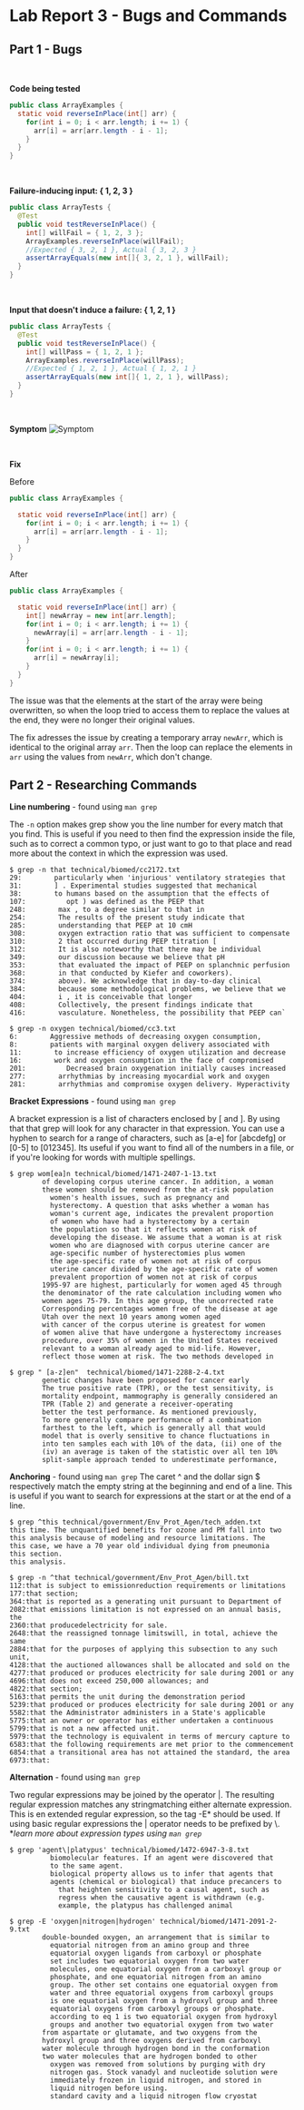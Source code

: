 # Lab Report 3 - Bugs and Commands

## Part 1 - Bugs

<br>  

**Code being tested**
```java
public class ArrayExamples {
  static void reverseInPlace(int[] arr) {
    for(int i = 0; i < arr.length; i += 1) {
      arr[i] = arr[arr.length - i - 1];
    }
  }
}
```

<br>

**Failure-inducing input: { 1, 2, 3 }**
```java
public class ArrayTests {
  @Test 
  public void testReverseInPlace() {
    int[] willFail = { 1, 2, 3 }; 
    ArrayExamples.reverseInPlace(willFail);
    //Expected { 3, 2, 1 }, Actual { 3, 2, 3 }
    assertArrayEquals(new int[]{ 3, 2, 1 }, willFail); 
  }
}
```

 <br>

**Input that doesn't induce a failure: { 1, 2, 1 }**
```java
public class ArrayTests {
  @Test 
  public void testReverseInPlace() {
    int[] willPass = { 1, 2, 1 }; 
    ArrayExamples.reverseInPlace(willPass);
    //Expected { 1, 2, 1 }, Actual { 1, 2, 1 }
    assertArrayEquals(new int[]{ 1, 2, 1 }, willPass); 
  }
}
```

 <br>

**Symptom**
![Symptom](https://github.com/davidluzfontes/cse15l-lab-reports/assets/149021334/3792d2c5-15f0-4321-8168-a70c3f1515a4)

 <br>

**Fix**

Before
```java
public class ArrayExamples {

  static void reverseInPlace(int[] arr) {
    for(int i = 0; i < arr.length; i += 1) {
      arr[i] = arr[arr.length - i - 1];
    }
  }
}
```

After
```java
public class ArrayExamples {

  static void reverseInPlace(int[] arr) {
    int[] newArray = new int[arr.length];
    for(int i = 0; i < arr.length; i += 1) {
      newArray[i] = arr[arr.length - i - 1];
    }
    for(int i = 0; i < arr.length; i += 1) {
      arr[i] = newArray[i];
    }
  }
}
```

The issue was that the elements at the start of the array were being overwritten,
so when the loop tried to access them to replace the values at the end, they were no
longer their original values.

The fix adresses the issue by creating a temporary array `newArr`, which is identical to the original
array `arr`. Then the loop can replace the elements in `arr` using the values from `newArr`, which don't change.


## Part 2 - Researching Commands


**Line numbering** - found using `man grep`

The `-n` option makes grep show you the line number for every match that you find. This is useful if you need to then find the expression inside the file, such as to correct a common typo, or just want to go to 
that place and read more about the context in which the expression was used.
```
$ grep -n that technical/biomed/cc2172.txt
29:        particularly when 'injurious' ventilatory strategies that
31:        ] . Experimental studies suggested that mechanical
38:        to humans based on the assumption that the effects of
107:          opt ) was defined as the PEEP that
248:        max , to a degree similar to that in
254:        The results of the present study indicate that
285:        understanding that PEEP at 10 cmH
308:        oxygen extraction ratio that was sufficient to compensate
310:        2 that occurred during PEEP titration [
312:        It is also noteworthy that there may be individual
349:        our discussion because we believe that pH
353:        that evaluated the impact of PEEP on splanchnic perfusion
368:        in that conducted by Kiefer and coworkers).
374:        above). We acknowledge that in day-to-day clinical
384:        because some methodological problems, we believe that we
404:        i , it is conceivable that longer
408:        Collectively, the present findings indicate that
416:        vasculature. Nonetheless, the possibility that PEEP can`
```

```
$ grep -n oxygen technical/biomed/cc3.txt
6:        Aggressive methods of decreasing oxygen consumption,
8:        patients with marginal oxygen delivery associated with
11:        to increase efficiency of oxygen utilization and decrease
16:        work and oxygen consumption in the face of compromised
201:          Decreased brain oxygenation initially causes increased
277:        arrhythmias by increasing myocardial work and oxygen
281:        arrhythmias and compromise oxygen delivery. Hyperactivity
```


**Bracket Expressions** - found using `man grep`

A bracket expression is a list of characters enclosed by [   and   ]. By using that that
grep will look for any character in that expression. You can use a hyphen to search for a range of
characters, such as [a-e] for [abcdefg] or [0-5] to [012345]. Its useful if you want to find all of the
numbers in a file, or if you're looking for words with multiple spellings.

```
$ grep wom[ea]n technical/biomed/1471-2407-1-13.txt
        of developing corpus uterine cancer. In addition, a woman
        these women should be removed from the at-risk population
          women's health issues, such as pregnancy and
          hysterectomy. A question that asks whether a woman has
          woman's current age, indicates the prevalent proportion
          of women who have had a hysterectomy by a certain
          the population so that it reflects women at risk of
          developing the disease. We assume that a woman is at risk
          women who are diagnosed with corpus uterine cancer are
          age-specific number of hysterectomies plus women
          the age-specific rate of women not at risk of corpus
          uterine cancer divided by the age-specific rate of women
          prevalent proportion of women not at risk of corpus
        1995-97 are highest, particularly for women aged 45 through
        the denominator of the rate calculation including women who
        women ages 75-79. In this age group, the uncorrected rate
        Corresponding percentages women free of the disease at age
        Utah over the next 10 years among women aged
        with cancer of the corpus uterine is greatest for women
        of women alive that have undergone a hysterectomy increases
        procedure, over 35% of women in the United States received
        relevant to a woman already aged to mid-life. However,
        reflect those women at risk. The two methods developed in
```

```
$ grep " [a-z]en"  technical/biomed/1471-2288-2-4.txt
        genetic changes have been proposed for cancer early
        The true positive rate (TPR), or the test sensitivity, is
        mortality endpoint, mammography is generally considered an
        TPR (Table 2) and generate a receiver-operating
        better the test performance. As mentioned previously,
        To more generally compare performance of a combination
        farthest to the left, which is generally all that would
        model that is overly sensitive to chance fluctuations in
        into ten samples each with 10% of the data, (ii) one of the
        (iv) an average is taken of the statistic over all ten 10%
        split-sample approach tended to underestimate performance,
```

**Anchoring** - found using `man grep` 
The caret ^ and the dollar sign $ respectively match the empty string at the beginning and end of a line. This is useful if you want to search for expressions at the start or at the end of a line.


```
$ grep ^this technical/government/Env_Prot_Agen/tech_adden.txt
this time. The unquantified benefits for ozone and PM fall into two
this analysis because of modeling and resource limitations. The
this case, we have a 70 year old individual dying from pneumonia
this section.
this analysis.
```

```
$ grep -n ^that technical/government/Env_Prot_Agen/bill.txt
112:that is subject to emissionreduction requirements or limitations
177:that section;
364:that is reported as a generating unit pursuant to Department of
2082:that emissions limitation is not expressed on an annual basis, the
2360:that producedelectricity for sale.
2648:that the reassigned tonnage limitswill, in total, achieve the same
2884:that for the purposes of applying this subsection to any such unit,
4128:that the auctioned allowances shall be allocated and sold on the
4277:that produced or produces electricity for sale during 2001 or any
4696:that does not exceed 250,000 allowances; and
4822:that section;
5163:that permits the unit during the demonstration period
5239:that produced or produces electricity for sale during 2001 or any
5582:that the Administrator administers in a State's applicable
5775:that an owner or operator has either undertaken a continuous
5799:that is not a new affected unit.
5979:that the technology is equivalent in terms of mercury capture to
6583:that the following requirements are met prior to the commencement
6854:that a transitional area has not attained the standard, the area
6973:that: 
```

**Alternation** - found using `man grep`

Two regular expressions may be joined by the operator |.
The resulting regular expression matches any stringmatching either alternate expression. This is en extended regular expression, so the tag -E* should be used. If using basic regular expressions the | operator needs to be prefixed by \\. **learn more about expression types using `man grep`*


```
$ grep 'agent\|platypus' technical/biomed/1472-6947-3-8.txt
          biomolecular features. If an agent were discovered that
          to the same agent.
          biological property allows us to infer that agents that
          agents (chemical or biological) that induce precancers to
            that heighten sensitivity to a causal agent, such as
            regress when the causative agent is withdrawn (e.g.
            example, the platypus has challenged animal
```

```
$ grep -E 'oxygen|nitrogen|hydrogen' technical/biomed/1471-2091-2-9.txt
        double-bounded oxygen, an arrangement that is similar to
          equatorial nitrogen from an amino group and three
          equatorial oxygen ligands from carboxyl or phosphate
          set includes two equatorial oxygen from two water
          molecules, one equatorial oxygen from a carboxyl group or
          phosphate, and one equatorial nitrogen from an amino
          group. The other set contains one equatorial oxygen from
          water and three equatorial oxygens from carboxyl groups
          is one equatorial oxygen from a hydroxyl group and three
          equatorial oxygens from carboxyl groups or phosphate.
          according to eq 1 is two equatorial oxygen from hydroxyl
          groups and another two equatorial oxygen from two water
        from aspartate or glutamate, and two oxygens from the
        hydroxyl group and three oxygens derived from carboxyl
        water molecule through hydrogen bond in the conformation
        two water molecules that are hydrogen bonded to other
          oxygen was removed from solutions by purging with dry
          nitrogen gas. Stock vanadyl and nucleotide solution were
          immediately frozen in liquid nitrogen, and stored in
          liquid nitrogen before using.
          standard cavity and a liquid nitrogen flow cryostat
```
